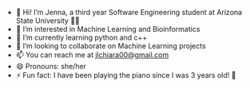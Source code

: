 - 👋 Hi! I’m Jenna, a third year Software Engineering student at Arizona State University 🔱✨
- 👀 I’m interested in Machine Learning and Bioinformatics
- 🌱 I’m currently learning python and c++
- 💞️ I’m looking to collaborate on Machine Learning projects
- 📫 You can reach me at jlchiara00@gmail.com
- 😄 Pronouns: she/her
- ⚡ Fun fact: I have been playing the piano since I was 3 years old! 🎹
<!---
jlchiara/jlchiara is a ✨ special ✨ repository because its `README.md` (this file) appears on your GitHub profile.
You can click the Preview link to take a look at your changes.
--->
